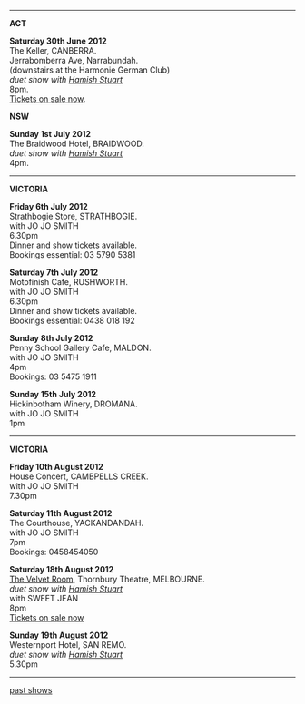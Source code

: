  

* * * * *   

**ACT** 

**Saturday 30th June 2012**   
The Keller, CANBERRA.  
Jerrabomberra Ave, Narrabundah.   
(downstairs at the Harmonie German Club)   
*duet show with [Hamish Stuart][97]*    
8pm.  
[Tickets on sale now][110].      

**NSW**   

**Sunday 1st July 2012**   
The Braidwood Hotel, BRAIDWOOD.   
*duet show with [Hamish Stuart][97]*    
4pm.    

* * * * *   

**VICTORIA** 
 
**Friday 6th July 2012**   
Strathbogie Store, STRATHBOGIE.      
with JO JO SMITH    
6.30pm  
Dinner and show tickets available.  
Bookings essential: 03 5790 5381     

**Saturday 7th July 2012**   
Motofinish Cafe, RUSHWORTH.      
with JO JO SMITH    
6.30pm  
Dinner and show tickets available.  
Bookings essential: 0438 018 192  

**Sunday 8th July 2012**   
Penny School Gallery Cafe, MALDON.      
with JO JO SMITH    
4pm  
Bookings: 03 5475 1911    

**Sunday 15th July 2012**   
Hickinbotham Winery, DROMANA.      
with JO JO SMITH    
1pm  

* * * * *    

**VICTORIA**   

**Friday 10th August 2012**   
House Concert, CAMBPELLS CREEK.      
with JO JO SMITH    
7.30pm        

**Saturday 11th August 2012**   
The Courthouse, YACKANDANDAH.      
with JO JO SMITH    
7pm  
Bookings: 0458454050    

**Saturday 18th August 2012**   
[The Velvet Room][111], Thornbury Theatre, MELBOURNE.  
*duet show with [Hamish Stuart][97]*    
with SWEET JEAN   
8pm  
[Tickets on sale now][111.1]        

**Sunday 19th August 2012**   
Westernport Hotel, SAN REMO.  
*duet show with [Hamish Stuart][97]*    
5.30pm     

* * * * *    

[past shows][archive]

  [archive]: shows/archive/

[33.1]: contact/
[50]: http://northcotesocialclub.com/
[3.2]: http://www.thebasement.com.au/
[81]:  http://www.pietabrown.com
[88]: http://www.facebook.com/pages/Beetle-Bar/125772420775772
[89]: http://www.royalexchangenewcastle.com.au/
[90]: http://www.camelotlounge.com/
[90.1]: http://www.trybooking.com/RWU
[91]: http://www.clarendonguesthouse.com.au/
[93]: http://www.caravanmusic.com.au
[94]: http://wheatsheafhotel.com.au/
[95]: http://www.bellaunion.com.au
[96]: http://www.jojosmithsoul.com/
[96.1]: http://www.myspace.com/sweetjeanmusic
[96.2]: http://www.myspace.com/jimdowling
[96.3]: http://www.ilonaharker.com
[96.4]: http://www.mardilumsden.com  
[96.5]: http://www.theyearlings.net 
[96.6]: http://www.theelliscollective.com
[96.7]: http://www.triplejunearthed.com/birdsandbelles
[96.8]: http://www.myspace.com/denhanrahan
[97]: http://www.hamishstuart.net/fr_home.cfm
[98]: http://venue505.com/
[99]: http://www.corinbank.com/  
[99.1]: http://www.portfairyfolkfestival.com/
[100]: http://www.tamarvalleyfolkfestival.com/Home.html  
[101]: http://www.bigtix.com.au/ProductDetails.aspx?productID=2083
[104]: http://www.carnivalofsuburbia.com   
[105]: http://www.bellaunion.com.au/ticketing/show_535/
[106]: http://www.caravanmusic.com.au/gigs/pieta-brown/
[107]: http://www.trybooking.com/BCUB
[108]: http://www.moshtix.com.au/event.aspx?id=54131&ref=pietabrownpolishclub
[109]: http://www.starcourttheatre.com.au/shows
[110]: http://www.lonewolfpromotions.com/
[111]: http://thethornburytheatre.com/  
[111.1]: http://thornburytheatre.oztix.com.au/default.aspx?Event=27515  